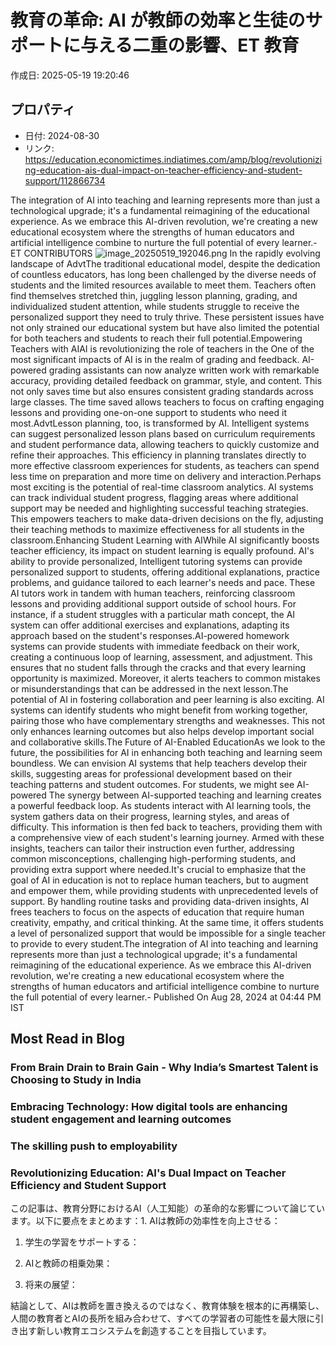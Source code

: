 # 教育の革命: AI が教師の効率と生徒のサポートに与える二重の影響、ET 教育

作成日: 2025-05-19 19:20:46

## プロパティ

- 日付: 2024-08-30
- リンク: https://education.economictimes.indiatimes.com/amp/blog/revolutionizing-education-ais-dual-impact-on-teacher-efficiency-and-student-support/112866734

The integration of AI into teaching and learning represents more than just a technological upgrade; it's a fundamental reimagining of the educational experience. As we embrace this AI-driven revolution, we're creating a new educational ecosystem where the strengths of human educators and artificial intelligence combine to nurture the full potential of every learner.- ET CONTRIBUTORS
![image_20250519_192046.png](../assets/image_20250519_192046.png)
In the rapidly evolving landscape of AdvtThe traditional educational model, despite the dedication of countless educators, has long been challenged by the diverse needs of students and the limited resources available to meet them. Teachers often find themselves stretched thin, juggling lesson planning, grading, and individualized student attention, while students struggle to receive the personalized support they need to truly thrive. These persistent issues have not only strained our educational system but have also limited the potential for both teachers and students to reach their full potential.Empowering Teachers with AIAI is revolutionizing the role of teachers in the One of the most significant impacts of AI is in the realm of grading and feedback. AI-powered grading assistants can now analyze written work with remarkable accuracy, providing detailed feedback on grammar, style, and content. This not only saves time but also ensures consistent grading standards across large classes. The time saved allows teachers to focus on crafting engaging lessons and providing one-on-one support to students who need it most.AdvtLesson planning, too, is transformed by AI. Intelligent systems can suggest personalized lesson plans based on curriculum requirements and student performance data, allowing teachers to quickly customize and refine their approaches. This efficiency in planning translates directly to more effective classroom experiences for students, as teachers can spend less time on preparation and more time on delivery and interaction.Perhaps most exciting is the potential of real-time classroom analytics. AI systems can track individual student progress, flagging areas where additional support may be needed and highlighting successful teaching strategies. This empowers teachers to make data-driven decisions on the fly, adjusting their teaching methods to maximize effectiveness for all students in the classroom.Enhancing Student Learning with AIWhile AI significantly boosts teacher efficiency, its impact on student learning is equally profound. AI's ability to provide personalized, Intelligent tutoring systems can provide personalized support to students, offering additional explanations, practice problems, and guidance tailored to each learner's needs and pace. These AI tutors work in tandem with human teachers, reinforcing classroom lessons and providing additional support outside of school hours. For instance, if a student struggles with a particular math concept, the AI system can offer additional exercises and explanations, adapting its approach based on the student's responses.AI-powered homework systems can provide students with immediate feedback on their work, creating a continuous loop of learning, assessment, and adjustment. This ensures that no student falls through the cracks and that every learning opportunity is maximized. Moreover, it alerts teachers to common mistakes or misunderstandings that can be addressed in the next lesson.The potential of AI in fostering collaboration and peer learning is also exciting. AI systems can identify students who might benefit from working together, pairing those who have complementary strengths and weaknesses. This not only enhances learning outcomes but also helps develop important social and collaborative skills.The Future of AI-Enabled EducationAs we look to the future, the possibilities for AI in enhancing both teaching and learning seem boundless. We can envision AI systems that help teachers develop their skills, suggesting areas for professional development based on their teaching patterns and student outcomes. For students, we might see AI-powered The synergy between AI-supported teaching and learning creates a powerful feedback loop. As students interact with AI learning tools, the system gathers data on their progress, learning styles, and areas of difficulty. This information is then fed back to teachers, providing them with a comprehensive view of each student's learning journey. Armed with these insights, teachers can tailor their instruction even further, addressing common misconceptions, challenging high-performing students, and providing extra support where needed.It's crucial to emphasize that the goal of AI in education is not to replace human teachers, but to augment and empower them, while providing students with unprecedented levels of support. By handling routine tasks and providing data-driven insights, AI frees teachers to focus on the aspects of education that require human creativity, empathy, and critical thinking. At the same time, it offers students a level of personalized support that would be impossible for a single teacher to provide to every student.The integration of AI into teaching and learning represents more than just a technological upgrade; it's a fundamental reimagining of the educational experience. As we embrace this AI-driven revolution, we're creating a new educational ecosystem where the strengths of human educators and artificial intelligence combine to nurture the full potential of every learner.- Published On Aug 28, 2024 at 04:44 PM IST
## Most Read in Blog
### From Brain Drain to Brain Gain - Why India’s Smartest Talent is Choosing to Study in India
### Embracing Technology: How digital tools are enhancing student engagement and learning outcomes
### The skilling push to employability
### Revolutionizing Education: AI's Dual Impact on Teacher Efficiency and Student Support
この記事は、教育分野におけるAI（人工知能）の革命的な影響について論じています。以下に要点をまとめます：1. AIは教師の効率性を向上させる：

1. 学生の学習をサポートする：

1. AIと教師の相乗効果：

1. 将来の展望：

結論として、AIは教師を置き換えるのではなく、教育体験を根本的に再構築し、人間の教育者とAIの長所を組み合わせて、すべての学習者の可能性を最大限に引き出す新しい教育エコシステムを創造することを目指しています。
